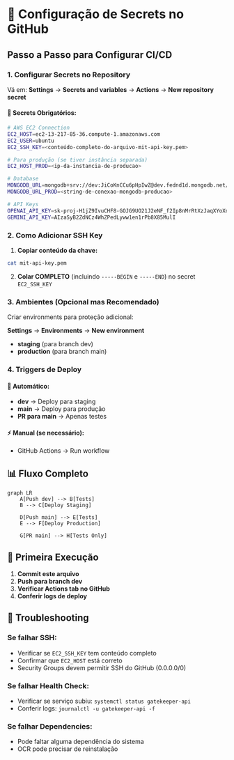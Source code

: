 # 🔐 Configuração de Secrets no GitHub

## Passo a Passo para Configurar CI/CD

### 1. Configurar Secrets no Repository

Vá em: **Settings** → **Secrets and variables** → **Actions** → **New repository secret**

#### 🔑 **Secrets Obrigatórios:**

```bash
# AWS EC2 Connection
EC2_HOST=ec2-13-217-85-36.compute-1.amazonaws.com
EC2_USER=ubuntu
EC2_SSH_KEY=<conteúdo-completo-do-arquivo-mit-api-key.pem>

# Para produção (se tiver instância separada)
EC2_HOST_PROD=<ip-da-instancia-de-producao>

# Database
MONGODB_URL=mongodb+srv://dev:JiCoKnCCu6pHpIwZ@dev.fednd1d.mongodb.net/?retryWrites=true&w=majority&appName=dev
MONGODB_URL_PROD=<string-de-conexao-mongodb-producao>

# API Keys
OPENAI_API_KEY=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
GEMINI_API_KEY=AIzaSyB2ZdNCz4WhZPedLyww1en1rPb8X85MulI
```

### 2. Como Adicionar SSH Key

1. **Copiar conteúdo da chave:**
```bash
cat mit-api-key.pem
```

2. **Colar COMPLETO** (incluindo `-----BEGIN` e `-----END`) no secret `EC2_SSH_KEY`

### 3. Ambientes (Opcional mas Recomendado)

Criar environments para proteção adicional:

**Settings** → **Environments** → **New environment**

- **staging** (para branch dev)
- **production** (para branch main)

### 4. Triggers de Deploy

#### 🔄 **Automático:**
- **dev** → Deploy para staging
- **main** → Deploy para produção  
- **PR para main** → Apenas testes

#### ⚡ **Manual (se necessário):**
- GitHub Actions → Run workflow

## 📊 Fluxo Completo

```mermaid
graph LR
    A[Push dev] --> B[Tests]
    B --> C[Deploy Staging]
    
    D[Push main] --> E[Tests]
    E --> F[Deploy Production]
    
    G[PR main] --> H[Tests Only]
```

## 🧪 Primeira Execução

1. **Commit este arquivo**
2. **Push para branch dev**
3. **Verificar Actions tab no GitHub**
4. **Conferir logs de deploy**

## 🚨 Troubleshooting

### Se falhar SSH:
- Verificar se `EC2_SSH_KEY` tem conteúdo completo
- Confirmar que `EC2_HOST` está correto
- Security Groups devem permitir SSH do GitHub (0.0.0.0/0)

### Se falhar Health Check:
- Verificar se serviço subiu: `systemctl status gatekeeper-api`
- Conferir logs: `journalctl -u gatekeeper-api -f`

### Se falhar Dependencies:
- Pode faltar alguma dependência do sistema
- OCR pode precisar de reinstalação